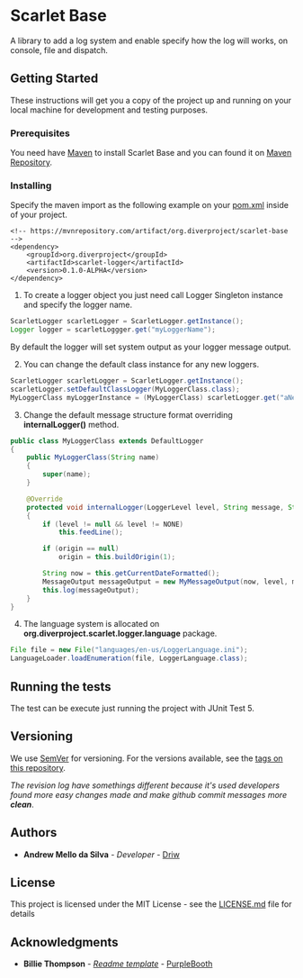 # Scarlet Base

A library to add a log system and enable specify how the log will works, on console, file and dispatch.

## Getting Started

These instructions will get you a copy of the project up and running on your local machine for development and testing purposes.

### Prerequisites

You need have [Maven](https://maven.apache.org/) to install Scarlet Base and you can found it on [Maven Repository](https://mvnrepository.com/).

### Installing

Specify the maven import as the following example on your [pom.xml](https://maven.apache.org/pom.html) inside of your project.

```
<!-- https://mvnrepository.com/artifact/org.diverproject/scarlet-base -->
<dependency>
    <groupId>org.diverproject</groupId>
    <artifactId>scarlet-logger</artifactId>
    <version>0.1.0-ALPHA</version>
</dependency>
```

1. To create a logger object you just need call Logger Singleton instance and specify the logger name.

```java
ScarletLogger scarletLogger = ScarletLogger.getInstance();
Logger logger = scarletLoggger.get("myLoggerName");
```

By default the logger will set system output as your logger message output.

2. You can change the default class instance for any new loggers.

```java
ScarletLogger scarletLogger = ScarletLogger.getInstance();
scarletLogger.setDefaultClassLogger(MyLoggerClass.class);
MyLoggerClass myLoggerInstance = (MyLoggerClass) scarletLogger.get("aNewLogger");
```

3. Change the default message structure format overriding **internalLogger()** method.

```java
public class MyLoggerClass extends DefaultLogger
{
	public MyLoggerClass(String name)
	{
		super(name);
	}

	@Override
	protected void internalLogger(LoggerLevel level, String message, StackTraceElement origin)
	{
		if (level != null && level != NONE)
			this.feedLine();

		if (origin == null)
			origin = this.buildOrigin(1);

		String now = this.getCurrentDateFormatted();
		MessageOutput messageOutput = new MyMessageOutput(now, level, message, origin);
		this.log(messageOutput);
	}
}
```

4. The language system is allocated on **org.diverproject.scarlet.logger.language** package.

```java
File file = new File("languages/en-us/LoggerLanguage.ini");
LanguageLoader.loadEnumeration(file, LoggerLanguage.class);
```

## Running the tests

The test can be execute just running the project with JUnit Test 5.

## Versioning

We use [SemVer](http://semver.org/) for versioning. For the versions available, see the [tags on this repository](https://github.com/diverproject/diamond-lang/tags).

*The revision log have somethings different because it's used developers found more easy changes made and make github commit messages more **clean***.

## Authors

* **Andrew Mello da Silva** - *Developer* - [Driw](https://github.com/Driw)

## License

This project is licensed under the MIT License - see the [LICENSE.md](LICENSE.md) file for details

## Acknowledgments

* **Billie Thompson** - *[Readme template](https://gist.github.com/PurpleBooth/109311bb0361f32d87a2)* - [PurpleBooth](https://github.com/PurpleBooth)
